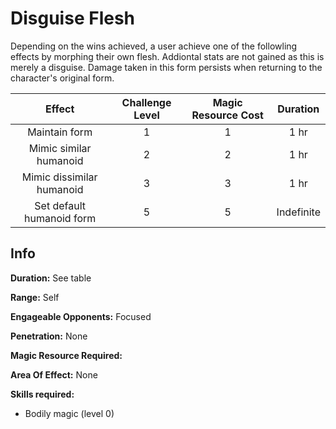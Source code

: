 # Disguise Flesh

Depending on the wins achieved, a user achieve one of the followling effects by morphing their own flesh. Addiontal stats are not gained as this is merely a disguise. Damage taken in this form persists when returning to the character's original form.

|          Effect          | Challenge Level | Magic Resource Cost |  Duration  |
| :-----------------------: | :-------------: | :-----------------: | :--------: |
|       Maintain form       |        1        |          1          |    1 hr    |
|  Mimic similar humanoid  |        2        |          2          |    1 hr    |
| Mimic dissimilar humanoid |        3        |          3          |    1 hr    |
| Set default humanoid form |        5        |          5          | Indefinite |

## Info

**Duration:** See table

**Range:** Self

**Engageable Opponents:** Focused

**Penetration:** None

**Magic Resource Required:** 

**Area Of Effect:** None

**Skills required:**

- Bodily magic (level 0)
